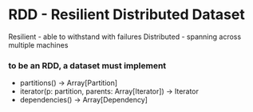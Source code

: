 # RDD - Resilient Distributed Dataset

Resilient - able to withstand with failures
Distributed - spanning across multiple machines

### to be an RDD, a dataset must implement
- partitions() -> Array[Partition]
- iterator(p: partition, parents: Array[Iterator]) -> Iterator
- dependencies() -> Array[Dependency]